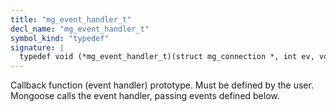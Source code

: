 ```yaml
---
title: "mg_event_handler_t"
decl_name: "mg_event_handler_t"
symbol_kind: "typedef"
signature: |
  typedef void (*mg_event_handler_t)(struct mg_connection *, int ev, void *);
---
```


Callback function (event handler) prototype. Must be defined by the user.
Mongoose calls the event handler, passing events defined below. 

